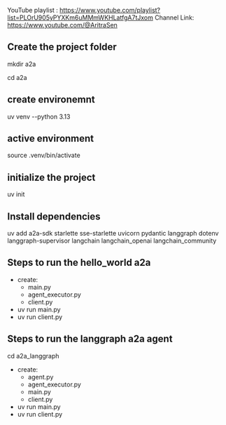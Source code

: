 YouTube playlist : https://www.youtube.com/playlist?list=PLOrU905yPYXKm6uMMmWKHLatfgA7tJxom
Channel Link: https://www.youtube.com/@AritraSen

## Create the project folder
mkdir a2a

cd a2a

## create environemnt
uv venv --python 3.13 

## active environment
source .venv/bin/activate

## initialize the project
uv init

## Install dependencies
uv add a2a-sdk starlette sse-starlette uvicorn pydantic langgraph dotenv langgraph-supervisor langchain langchain_openai langchain_community

## Steps to run the hello_world a2a 

- create:
    - main.py
    - agent_executor.py
    - client.py
- uv run main.py
- uv run client.py


## Steps to run the langgraph a2a agent 
cd a2a_langgraph

- create:
    - agent.py
    - agent_executor.py
    - main.py
    - client.py
- uv run main.py
- uv run client.py